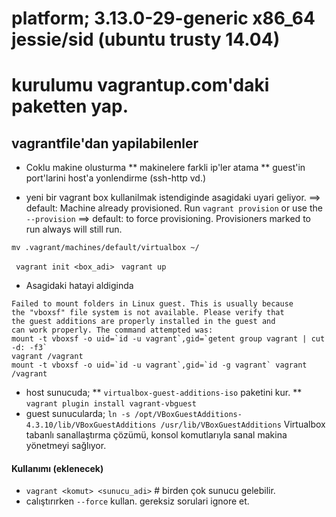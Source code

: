 # platform; 3.13.0-29-generic x86_64 jessie/sid (ubuntu trusty 14.04) 

# kurulumu vagrantup.com'daki paketten yap.

## vagrantfile'dan yapilabilenler

* Coklu makine olusturma 
** makinelere farkli ip'ler atama
** guest'in port'larini host'a yonlendirme (ssh-http vd.)

* yeni bir vagrant box kullanilmak istendiginde asagidaki uyari geliyor.
==> default: Machine already provisioned. Run `vagrant provision` or use the `--provision`
==> default: to force provisioning. Provisioners marked to run always will still run.
```
mv .vagrant/machines/default/virtualbox ~/
```
` vagrant init <box_adi>`
` vagrant up`

* Asagidaki hatayi aldiginda 
```
Failed to mount folders in Linux guest. This is usually because
the "vboxsf" file system is not available. Please verify that
the guest additions are properly installed in the guest and
can work properly. The command attempted was:
mount -t vboxsf -o uid=`id -u vagrant`,gid=`getent group vagrant | cut -d: -f3`
vagrant /vagrant
mount -t vboxsf -o uid=`id -u vagrant`,gid=`id -g vagrant` vagrant /vagrant
```
* host sunucuda;
** `virtualbox-guest-additions-iso` paketini kur.
** `vagrant plugin install vagrant-vbguest`
* guest sunucularda; `ln -s /opt/VBoxGuestAdditions-4.3.10/lib/VBoxGuestAdditions
/usr/lib/VBoxGuestAdditions`
Virtualbox tabanlı sanallaştırma çözümü, konsol komutlarıyla sanal makina
yönetmeyi sağlıyor.

#### Kullanımı (eklenecek)
* `vagrant <komut> <sunucu_adi>` # birden çok sunucu gelebilir.
* calıştırırken `--force`  kullan. gereksiz sorulari ignore et.
